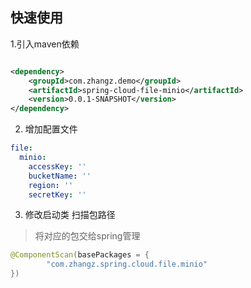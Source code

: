 ## 快速使用

1.引入maven依赖

```xml

<dependency>
    <groupId>com.zhangz.demo</groupId>
    <artifactId>spring-cloud-file-minio</artifactId>
    <version>0.0.1-SNAPSHOT</version>
</dependency>
```

2. 增加配置文件

```yaml
file:
  minio:
    accessKey: ''
    bucketName: ''
    region: ''
    secretKey: ''

```
 
3. 修改启动类 扫描包路径

> 将对应的包交给spring管理

```java
@ComponentScan(basePackages = {
        "com.zhangz.spring.cloud.file.minio"
})
```